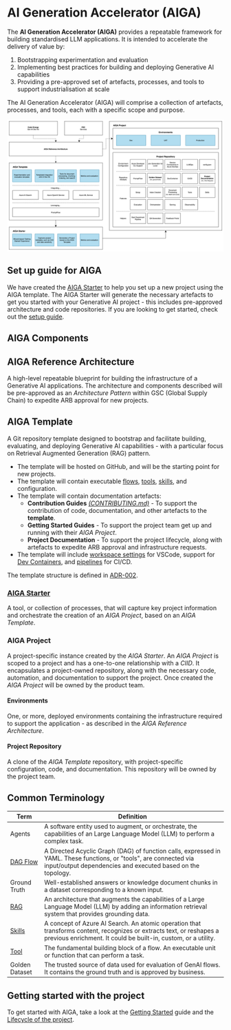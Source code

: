 # AI Generation Accelerator (AIGA)

The **AI Generation Accelerator (AIGA)** provides a repeatable framework for building standardised LLM applications. It is intended to accelerate the delivery of value by:

1. Bootstrapping experimentation and evaluation
1. Implementing best practices for building and deploying Generative AI capabilities
1. Providing a pre-approved set of artefacts, processes, and tools to support industrialisation at scale

The AI Generation Accelerator (AIGA) will comprise a collection of artefacts, processes, and tools, each with a specific scope and purpose.

![AI Generation Accelerator (AIGA)](./docs/assets/AIGA.svg)

## Set up guide for AIGA

We have created the [AIGA Starter](https://github.com/gsk-tech/AIGA-Starter) to help you set up a new project using the AIGA template. The AIGA Starter will generate the necessary artefacts to get you started with your Generative AI project - this includes pre-approved architecture and code repositories. If you are looking to get started, check out the [setup guide](./docs/onboarding/setup-guide.md).

## AIGA Components

## AIGA Reference Architecture

A high-level repeatable blueprint for building the infrastructure of a Generative AI applications. The architecture and components described will be pre-approved as an *Architecture Pattern* within GSC (Global Supply Chain) to expedite ARB approval for new projects.

## AIGA Template

A Git repository template designed to bootstrap and facilitate building, evaluating, and deploying Generative AI capabilities - with a particular focus on Retrieval Augmented Generation (RAG) pattern.

- The template will be hosted on GitHub, and will be the starting point for new projects.
- The template will contain executable [flows](https://microsoft.github.io/promptflow/concepts/concept-flows.html), [tools](https://microsoft.github.io/promptflow/concepts/concept-tools.html), [skills](https://learn.microsoft.com/en-us/azure/search/cognitive-search-predefined-skills), and configuration.
- The template will contain documentation artefacts:
  - **Contribution Guides** [*(CONTRIBUTING.md)*](./CONTRIBUTING.md) - To support the contribution of code, documentation, and other artefacts to the **template**.
  - **Getting Started Guides** - To support the project team get up and running with their *AIGA Project*.
  - **Project Documentation** - To support the project lifecycle, along with artefacts to expedite ARB approval and infrastructure requests.
- The template will include [workspace settings](https://code.visualstudio.com/docs/getstarted/settings#_workspace-settings) for VSCode, support for [Dev Containers](https://code.visualstudio.com/docs/devcontainers/containers), and [pipelines](https://learn.microsoft.com/en-us/azure/devops/pipelines/get-started/what-is-azure-pipelines) for CI/CD.

The template structure is defined in [ADR-002](./adrs/002-code-repository-structure.md).

### [AIGA Starter](https://github.com/gsk-tech/AIGA-Starter)

A tool, or collection of processes, that will capture key project information and orchestrate the creation of an *AIGA Project*, based on an *AIGA Template*.

### AIGA Project

A project-specific instance created by the *AIGA Starter*. An *AIGA Project* is scoped to a project and has a one-to-one relationship with a *CIID*. It encapsulates a project-owned repository, along with the necessary code, automation, and documentation to support the project. Once created the *AIGA Project* will be owned by the product team.

#### Environments

One, or more, deployed environments containing the infrastructure required to support the application - as described in the *AIGA Reference Architecture*.

#### Project Repository

A clone of the *AIGA Template* repository, with project-specific configuration, code, and documentation. This repository will be owned by the project team.

## Common Terminology

| Term | Definition |
| ---- | --- |
| Agents | A software entity used to augment, or orchestrate, the capabilities of an Large Language Model (LLM) to perform a complex task. |
| [DAG Flow](https://microsoft.github.io/promptflow/concepts/concept-flows.html#dag-flow) | A Directed Acyclic Graph (DAG) of function calls, expressed in YAML. These functions, or "tools", are connected via input/output dependencies and executed based on the topology. |
| Ground Truth | Well-established answers or knowledge document chunks in a dataset corresponding to a known input. |
| [RAG](https://learn.microsoft.com/en-us/azure/search/retrieval-augmented-generation-overview) | An architecture that augments the capabilities of a Large Language Model (LLM) by adding an information retrieval system that provides grounding data. |
| [Skills](https://learn.microsoft.com/en-us/azure/search/cognitive-search-predefined-skills) | A concept of Azure AI Search. An atomic operation that transforms content, recognizes or extracts text, or reshapes a previous enrichment. It could be built-in, custom, or a utility. |
| [Tool](https://microsoft.github.io/promptflow/concepts/concept-tools.html) | The fundamental building block of a flow. An executable unit or function that can perform a task.|
| Golden Dataset| The trusted source of data used for evaluation of GenAI flows. It contains the ground truth and is approved by business.|

## Getting started with the project

To get started with AIGA, take a look at the [Getting Started](./docs/onboarding/getting-started.md) guide and the [Lifecycle of the project](/docs/design/lifecycle.md).
